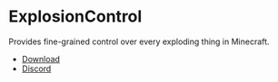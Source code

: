 # ExplosionControl
Provides fine-grained control over every exploding thing in Minecraft.

* [Download](https://github.com/TehBrian/BuildersReach/releases/latest)
* [Discord](https://thbn.me/discord)
